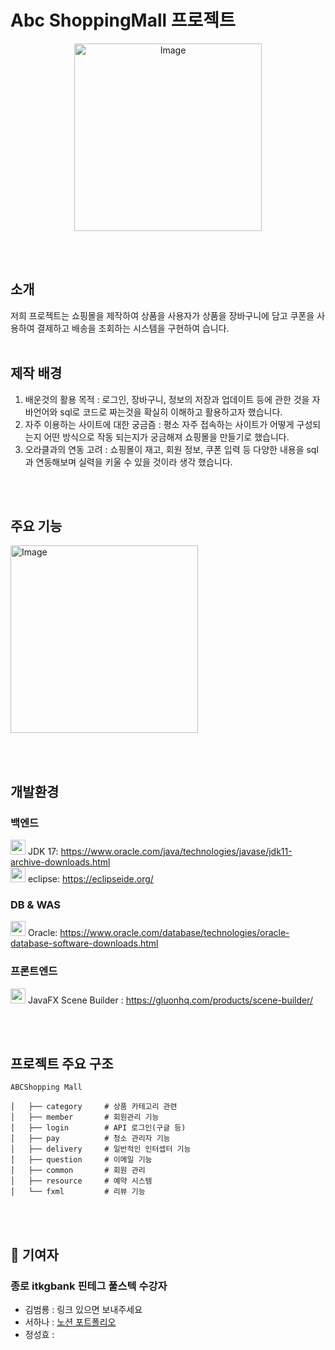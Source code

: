 # Abc ShoppingMall 프로젝트
<p align="center">
  <img src="https://github.com/user-attachments/assets/4ece5030-7e11-4a7b-914e-fb61e7c9f6b1" width="300" alt="Image">
</p>
<br>
<br>

## 소개
저희 프로젝트는 쇼핑몰을 제작하여 상품을 사용자가 상품을 장바구니에 담고 쿠폰을 사용하여 결제하고 배송을 조회하는 시스템을 구현하여 습니다.
<br>
<br>

## 제작 배경
1. 배운것의 활용 목적 : 로그인, 장바구니, 정보의 저장과 업데이트 등에 관한 것을 자바언어와 sql로 코드로 짜는것을 확실히 이해하고 활용하고자 했습니다.
2. 자주 이용하는 사이트에 대한 궁금즘 : 평소 자주 접속하는 사이트가 어떻게 구성되는지 어떤 방식으로 작동 되는지가 궁금해져 쇼핑몰을 만들기로 했습니다.
3. 오라클과의 연동 고려 : 쇼핑몰이 재고, 회원 정보, 쿠폰 입력 등 다양한 내용을 sql과 연동해보며 실력을 키울 수 있을 것이라 생각 했습니다.

<br><br>

## 주요 기능
<p>
  <img src="https://github.com/user-attachments/assets/db937b89-0cb0-49b5-8f19-b74ecf4f70e2" width="300" alt="Image">
</p>


<br><br>

## 개발환경

### 백엔드
<img src="https://github.com/user-attachments/assets/22d70440-ebba-4be2-b593-3d51879c5a04" width="24" height="24"> JDK 17: https://www.oracle.com/java/technologies/javase/jdk11-archive-downloads.html<br>
<img src="https://github.com/user-attachments/assets/8d2ecb7a-f64b-486b-8f7e-41bfa1d782bd" width="24" height="24"> eclipse: https://eclipseide.org/ <br>


### DB & WAS
<img src="https://github.com/user-attachments/assets/e8b69b4f-e623-4c5a-ba5e-c5a644282c98" width="24" height="24"> Oracle: https://www.oracle.com/database/technologies/oracle-database-software-downloads.html<br>

### 프론트엔드
<img src="https://github.com/user-attachments/assets/4a90f248-1fb3-4664-83f6-e6b71f46a032" width="24" height="24"> JavaFX Scene Builder : https://gluonhq.com/products/scene-builder/<br>


<br><br>

## 프로젝트 주요 구조
```
ABCShopping Mall

│   ├── category     # 상품 카테고리 관련
│   ├── member       # 회원관리 기능
│   ├── login        # API 로그인(구글 등)
│   ├── pay          # 청소 관리자 기능
│   ├── delivery     # 일반적인 인터셉터 기능
│   ├── question     # 이메일 기능
│   ├── common       # 회원 관리
│   ├── resource     # 예약 시스템
│   └── fxml         # 리뷰 기능

```
<br><br>


## 🤝 기여자
### 종로 itkgbank 핀테그 풀스텍 수강자 
- 김범룡 :  링크 있으면 보내주세요
- 서하나 : [노션 포트폴리오](https://www.notion.so/1b9db822a28e801eb04af2f96ab48d5a)
- 정성효 : 


